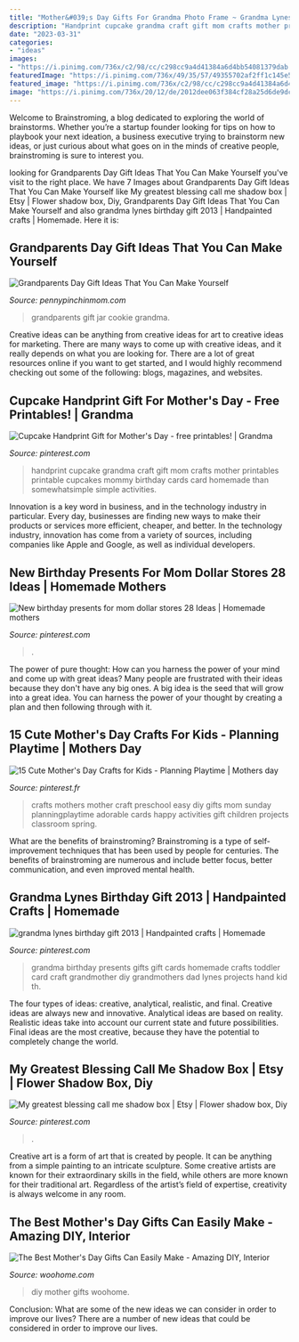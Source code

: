 ```yaml
---
title: "Mother&#039;s Day Gifts For Grandma Photo Frame ~ Grandma Lynes Birthday Gift 2013"
description: "Handprint cupcake grandma craft gift mom crafts mother printables printable cupcakes mommy birthday cards card homemade than somewhatsimple simple activities"
date: "2023-03-31"
categories:
- "ideas"
images:
- "https://i.pinimg.com/736x/c2/98/cc/c298cc9a4d41384a6d4bb54081379dab.jpg"
featuredImage: "https://i.pinimg.com/736x/49/35/57/49355702af2ff1c145e580d9500427a4.jpg"
featured_image: "https://i.pinimg.com/736x/c2/98/cc/c298cc9a4d41384a6d4bb54081379dab.jpg"
image: "https://i.pinimg.com/736x/20/12/de/2012dee063f384cf28a25d6de9dceddd--grandma-birthday-gifts-th-birthday.jpg?b=t"
---
```



Welcome to Brainstroming, a blog dedicated to exploring the world of brainstorms. Whether you’re a startup founder looking for tips on how to playbook your next ideation, a business executive trying to brainstorm new ideas, or just curious about what goes on in the minds of creative people, brainstroming is sure to interest you.

	

		
looking for Grandparents Day Gift Ideas That You Can Make Yourself you've visit to the right place. We have 7 Images about Grandparents Day Gift Ideas That You Can Make Yourself like My greatest blessing call me shadow box | Etsy | Flower shadow box, Diy, Grandparents Day Gift Ideas That You Can Make Yourself and also grandma lynes birthday gift 2013 | Handpainted crafts | Homemade. Here it is:
		
    
## Grandparents Day Gift Ideas That You Can Make Yourself

<img loading=lazy src="https://www.pennypinchinmom.com/wp-content/uploads/2012/08/gramma-cookie-jar.jpg" onerror="this.onerror=null;this.src='https://tse1.mm.bing.net/th?id=OIP.OJv2_4ThBBA2MUlUmtznmQHaKn&amp;pid=15.1';" alt="Grandparents Day Gift Ideas That You Can Make Yourself">

_Source: pennypinchinmom.com_

>grandparents gift jar cookie grandma. 

	

Creative ideas can be anything from creative ideas for art to creative ideas for marketing. There are many ways to come up with creative ideas, and it really depends on what you are looking for. There are a lot of great resources online if you want to get started, and I would highly recommend checking out some of the following: blogs, magazines, and websites.

    
## Cupcake Handprint Gift For Mother&#039;s Day - Free Printables! | Grandma

<img loading=lazy src="https://i.pinimg.com/736x/78/5f/03/785f03d2b7fe30f610024be4a58e329d.jpg" onerror="this.onerror=null;this.src='https://tse2.mm.bing.net/th?id=OIP.wtJWxJrkw0V3MPFJnanibwHaFS&amp;pid=15.1';" alt="Cupcake Handprint Gift for Mother&#039;s Day - free printables! | Grandma">

_Source: pinterest.com_

>handprint cupcake grandma craft gift mom crafts mother printables printable cupcakes mommy birthday cards card homemade than somewhatsimple simple activities. 

	

Innovation is a key word in business, and in the technology industry in particular. Every day, businesses are finding new ways to make their products or services more efficient, cheaper, and better. In the technology industry, innovation has come from a variety of sources, including companies like Apple and Google, as well as individual developers.

    
## New Birthday Presents For Mom Dollar Stores 28 Ideas | Homemade Mothers

<img loading=lazy src="https://i.pinimg.com/736x/c2/98/cc/c298cc9a4d41384a6d4bb54081379dab.jpg" onerror="this.onerror=null;this.src='https://tse4.mm.bing.net/th?id=OIP.wfPAARGbOjw5prYvkSEiGwAAAA&amp;pid=15.1';" alt="New birthday presents for mom dollar stores 28 Ideas | Homemade mothers">

_Source: pinterest.com_

>. 

	

The power of pure thought: How can you harness the power of your mind and come up with great ideas?
Many people are frustrated with their ideas because they don't have any big ones. A big idea is the seed that will grow into a great idea. You can harness the power of your thought by creating a plan and then following through with it.

    
## 15 Cute Mother&#039;s Day Crafts For Kids - Planning Playtime | Mothers Day

<img loading=lazy src="https://i.pinimg.com/736x/1f/d4/f4/1fd4f4c634f37e7bc37101f429d0a876--mothers-day-crafts-for-kids-preschool-mothers-day-gift-ideas-from-infants.jpg" onerror="this.onerror=null;this.src='https://tse3.mm.bing.net/th?id=OIP.HwGAx0Qc7gNrq1k3E26qUQHaNI&amp;pid=15.1';" alt="15 Cute Mother&#039;s Day Crafts for Kids - Planning Playtime | Mothers day">

_Source: pinterest.fr_

>crafts mothers mother craft preschool easy diy gifts mom sunday planningplaytime adorable cards happy activities gift children projects classroom spring. 

	

What are the benefits of brainstroming?
Brainstroming is a type of self-improvement techniques that has been used by people for centuries. The benefits of brainstroming are numerous and include better focus, better communication, and even improved mental health.

    
## Grandma Lynes Birthday Gift 2013 | Handpainted Crafts | Homemade

<img loading=lazy src="https://i.pinimg.com/736x/20/12/de/2012dee063f384cf28a25d6de9dceddd--grandma-birthday-gifts-th-birthday.jpg?b=t" onerror="this.onerror=null;this.src='https://tse4.mm.bing.net/th?id=OIP.DIljklYcX-L47fWN7_3uPgHaJ4&amp;pid=15.1';" alt="grandma lynes birthday gift 2013 | Handpainted crafts | Homemade">

_Source: pinterest.com_

>grandma birthday presents gifts gift cards homemade crafts toddler card craft grandmother diy grandmothers dad lynes projects hand kid th. 

	

The four types of ideas: creative, analytical, realistic, and final.
Creative ideas are always new and innovative. Analytical ideas are based on reality. Realistic ideas take into account our current state and future possibilities. Final ideas are the most creative, because they have the potential to completely change the world.

    
## My Greatest Blessing Call Me Shadow Box | Etsy | Flower Shadow Box, Diy

<img loading=lazy src="https://i.pinimg.com/736x/49/35/57/49355702af2ff1c145e580d9500427a4.jpg" onerror="this.onerror=null;this.src='https://tse2.mm.bing.net/th?id=OIP.-YY_wmlz6yfNfiCCQAP3ogHaJ3&amp;pid=15.1';" alt="My greatest blessing call me shadow box | Etsy | Flower shadow box, Diy">

_Source: pinterest.com_

>. 

	

Creative art is a form of art that is created by people. It can be anything from a simple painting to an intricate sculpture. Some creative artists are known for their extraordinary skills in the field, while others are more known for their traditional art. Regardless of the artist’s field of expertise, creativity is always welcome in any room.

    
## The Best Mother&#039;s Day Gifts Can Easily Make - Amazing DIY, Interior

<img loading=lazy src="http://www.woohome.com/wp-content/uploads/2016/05/DIY-mother-day-woohome-19.jpg" onerror="this.onerror=null;this.src='https://tse4.mm.bing.net/th?id=OIP._8p3vmCS_DN9zSzG--TfwgHaUg&amp;pid=15.1';" alt="The Best Mother&#039;s Day Gifts Can Easily Make - Amazing DIY, Interior">

_Source: woohome.com_

>diy mother gifts woohome. 

	

Conclusion: What are some of the new ideas we can consider in order to improve our lives?
There are a number of new ideas that could be considered in order to improve our lives.

